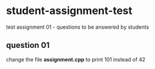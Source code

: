 # student-assignment-test
test assignment 01 - questions to be answered by students
## question 01
change the file **assignment.cpp** to print 101 instead of 42
